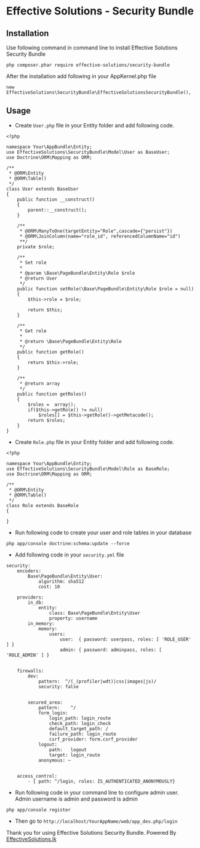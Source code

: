 # Effective Solutions - Security Bundle

## Installation

Use following command in command line to install Effective Solutions Security Bundle

`php composer.phar require effective-solutions/security-bundle`

After the installation add following in your AppKernel.php file

`new EffectiveSolutions\SecurityBundle\EffectiveSolutionsSecurityBundle(),`

## Usage

- Create `User.php` file in your Entity folder and add following code.

```
<?php

namespace Your\AppBundle\Entity;
use EffectiveSolutions\SecurityBundle\Model\User as BaseUser;
use Doctrine\ORM\Mapping as ORM;

/**
 * @ORM\Entity
 * @ORM\Table()
 */
class User extends BaseUser
{
    public function __construct()
    {
        parent::__construct();
    }

    /**
     * @ORM\ManyToOne(targetEntity="Role",cascade={"persist"})
     * @ORM\JoinColumn(name="role_id", referencedColumnName="id")
     **/
    private $role;

    /**
     * Set role
     *
     * @param \Base\PageBundle\Entity\Role $role
     * @return User
     */
    public function setRole(\Base\PageBundle\Entity\Role $role = null)
    {
        $this->role = $role;

        return $this;
    }

    /**
     * Get role
     *
     * @return \Base\PageBundle\Entity\Role
     */
    public function getRole()
    {
        return $this->role;
    }

    /**
     * @return array
     */
    public function getRoles()
    {
        $roles =  array();
        if($this->getRole() != null)
            $roles[] = $this->getRole()->getMetacode();
        return $roles;
    }
}
```

- Create `Role.php` file in your Entity folder and add following code.

```
<?php

namespace Your\AppBundle\Entity;
use EffectiveSolutions\SecurityBundle\Model\Role as BaseRole;
use Doctrine\ORM\Mapping as ORM;

/**
 * @ORM\Entity
 * @ORM\Table()
 */
class Role extends BaseRole
{

}

```

- Run following code to create your user and role tables in your database

`php app/console doctrine:schema:update --force`

- Add following code in your `security.yml` file

```
security:
    encoders:
        Base\PageBundle\Entity\User:
            algorithm: sha512
            cost: 10

    providers:
        in_db:
            entity:
                class: Base\PageBundle\Entity\User
                property: username
        in_memory:
            memory:
                users:
                    user:  { password: userpass, roles: [ 'ROLE_USER' ] }
                    admin: { password: adminpass, roles: [ 'ROLE_ADMIN' ] }


    firewalls:
        dev:
            pattern:  ^/(_(profiler|wdt)|css|images|js)/
            security: false


        secured_area:
            pattern:    ^/
            form_login:
                login_path: login_route
                check_path: login_check
                default_target_path: /
                failure_path: login_route
                csrf_provider: form.csrf_provider
            logout:
                path:   logout
                target: login_route
            anonymous: ~


    access_control:
        - { path: ^/login, roles: IS_AUTHENTICATED_ANONYMOUSLY}

```

- Run following code in your command line to configure admin user. Admin username is admin and password is admin

`php app/console register`

- Then go to `http://localhost/YourAppName/web/app_dev.php/login`

Thank you for using Effective Solutions Security Bundle. Powered By [EffectiveSolutions.lk](http://effectivesolutions.lk)